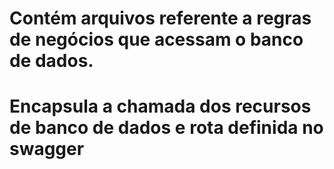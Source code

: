 # Contém arquivos referente a regras de negócios que acessam o banco de dados.
# Encapsula a chamada dos recursos de banco de dados e rota definida no swagger
